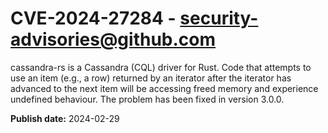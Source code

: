 # CVE-2024-27284 - security-advisories@github.com

cassandra-rs is a Cassandra (CQL) driver for Rust. Code that attempts to use an item (e.g., a row) returned by an iterator after the iterator has advanced to the next item will be accessing freed memory and experience undefined behaviour.  The problem has been fixed in version 3.0.0.


**Publish date:** 2024-02-29
